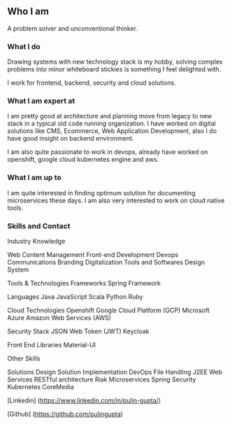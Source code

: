 ## Who I am

A problem solver and unconventional thinker.

### What I do

Drawing systems with new technology stack is my hobby, solving complex problems into minor whiteboard stickies is something I feel delighted with. 

I work for frontend, backend, security and cloud solutions.

### What I am expert at

I am pretty good at architecture and planning move from legacy to new stack in a typical old code running organization. I have worked on digital solutions like CMS, Ecommerce, Web Application Development, also I do have good insight on backend environment.

I am also quite passionate to work in devops, already have worked on openshift, google cloud kubernetes engine and aws.

### What I am up to

I am quite interested in finding optimum solution for documenting microservices these days. I am also very interested to work on cloud native tools.

### Skills and Contact

Industry Knowledge

Web Content Management
Front-end Development
Devops
Communications Branding
Digitalization Tools and Softwares
Design System

Tools & Technologies
Frameworks
Spring Framework

Languages
Java
JavaScript
Scala
Python
Ruby

Cloud Technologies
Openshift
Google Cloud Platform (GCP)
Microsoft Azure
Amazon Web Services (AWS)

Security Stack
JSON Web Token (JWT)
Keycloak

Front End Libraries
Material-UI

Other Skills 

Solutions Design
Solution Implementation
DevOps
File Handling
J2EE Web Services
RESTful architecture
Riak
Microservices
Spring Security
Kubernetes
CoreMedia

[Linkedin] (https://www.linkedin.com/in/pulin-gupta/)

[Github] (https://github.com/pulingupta)

